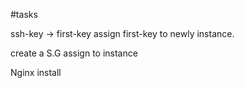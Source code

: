 #tasks

ssh-key -> first-key
assign first-key to newly instance.

create a S.G
assign to instance

Nginx install
